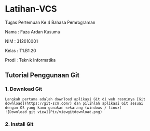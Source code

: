 # Latihan-VCS
Tugas Pertemuan Ke 4 Bahasa Pemrograman

Nama    : Faza Ardan Kusuma

NIM     : 312010001

Kelas   : T1.B1.20

Prodi   : Teknik Informatika

## Tutorial Penggunaan Git
### 1. Download Git
    Langkah pertama adalah download aplikasi Git di web resminya [Git download](https://git-scm.com/) dan pilihlah aplikasi Git sesuai dengan OS yang kamu gunakan sekarang (windows / linux)
    ![Download git view](Pic/viewgitdownload.png)

### 2. Install Git
    